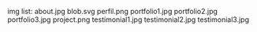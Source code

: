 img list:
about.jpg
blob.svg
perfil.png
portfolio1.jpg
portfolio2.jpg
portfolio3.jpg
project.png
testimonial1.jpg
testimonial2.jpg
testimonial3.jpg


